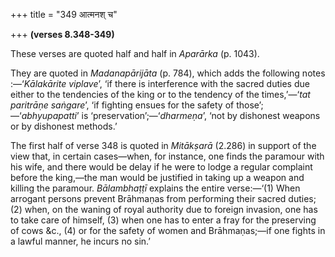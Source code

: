 +++
title = "349 आत्मनश् च"

+++
**(verses 8.348-349)**

These verses are quoted half and half in *Aparārka* (p. 1043).

They are quoted in *Madanapārijāta* (p. 784), which adds the following
notes :—‘*Kālakārite viplave*’, ‘if there is interference with the
sacred duties due either to the tendencies of the king or to the
tendency of the times,’—‘*tat paritrāṇe saṅgare*’, ‘if fighting ensues
for the safety of those’;—‘*abhyupapatti*’ is
‘preservation’;—‘*dharmeṇa*’, ‘not by dishonest weapons or by dishonest
methods.’

The first half of verse 348 is quoted in *Mitākṣarā* (2.286) in support
of the view that, in certain cases—when, for instance, one finds the
paramour with his wife, and there would be delay if he were to lodge a
regular complaint before the king,—the man would be justified in taking
up a weapon and killing the paramour. *Bālambhaṭṭī* explains the entire
verse:—‘(1) When arrogant persons prevent Brāhmaṇas from performing
their sacred duties; (2) when, on the waning of royal authority due to
foreign invasion, one has to take care of himself, (3) when one has to
enter a fray for the preserving of cows &c., (4) or for the safety of
women and Brāhmaṇas;—if one fights in a lawful manner, he incurs no
sin.’


